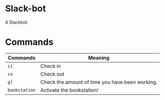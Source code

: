 # Slack-bot
A Slackbot.

# Commands
|Commands|Meaning|
|---|---|
|`ci`| Check in|
|`co`| Check out|
|`gl`| Check the amount of time you have been working.|
|`bookstation` | Activate the bookstation!|
